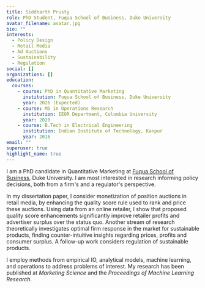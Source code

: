 ```yaml
---
title: Siddharth Prusty
role: PhD Student, Fuqua School of Business, Duke University
avatar_filename: avatar.jpg
bio: ""
interests:
  - Policy Design
  - Retail Media
  - Ad Auctions
  - Sustainability
  - Regulation
social: []
organizations: []
education:
  courses:
    - course: PhD in Quantitative Marketing
      institution: Fuqua School of Business, Duke University
      year: 2026 (Expected)
    - course: MS in Operations Research
      institution: IEOR Department, Columbia University
      year: 2020
    - course: B.Tech in Electrical Engineering
      institution: Indian Institute of Technology, Kanpur
      year: 2016
email: ""
superuser: true
highlight_name: true
---
```

I am a PhD candidate in Quantitative Marketing at [Fuqua School of Business](https://www.fuqua.duke.edu/), Duke University. I am most interested in research informing policy decisions, both from a firm's and a regulator's perspective. 

In my dissertation paper, I consider monetization of position auctions in retail media, by enhancing the quality score rule used to rank and price these auctions. Using data from an online retailer, I show that proposed quality score enhancements significantly improve retailer profits and advertiser surplus over the status quo. Another stream of research theoretically investigates optimal firm response in the market for sustainable products, finding counter-intuitive insights regarding prices, profits and consumer surplus. A follow-up work considers regulation of sustainable products.

I employ methods from empirical IO, analytical models, machine learning, and operations to address problems of interest. My research has been published at *Marketing Science* and the *Proceedings of Machine Learning Research*.

